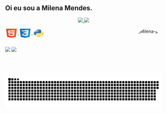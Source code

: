 ## Oi eu sou a Milena Mendes.

<div align="center">
  <a href="https://github.com/miilenamendes">
  <img height="180em" src="https://github-readme-stats.vercel.app/api?username=miilenamendes&show_icons=true&theme=slateorange&include_all_commits=true&count_private=true"/>
  <img height="180em" src="https://github-readme-stats.vercel.app/api/top-langs/?username=miilenamendes&layout=compact&langs_count=7&theme=slateorange"/>
</div>
  
  <div style="display: inline_block"><br>
  <img align="center" alt="Milenaa-HTML" height="30" width="40" src="https://raw.githubusercontent.com/devicons/devicon/master/icons/html5/html5-original.svg">
  <img align="center" alt="Milena-CSS" height="30" width="40" src="https://raw.githubusercontent.com/devicons/devicon/master/icons/css3/css3-original.svg">
  <img align="center" alt="Milena-Python" height="30" width="40" src="https://raw.githubusercontent.com/devicons/devicon/master/icons/python/python-original.svg">
  <img align="right" alt="Milena-pic" height="150" style="border-radius:50px;" src="https://media.discordapp.net/attachments/911593887569707051/916111025072377866/Webp.net-gifmaker_1.gif">
</div>
  
  ##
  
  <div> 

  <a href = "mailto:milenamendessbarbara@gmail.com"><img src="https://img.shields.io/badge/-Gmail-%23333?style=for-the-badge&logo=gmail&logoColor=white" target="_blank"></a>
  <a href="https://www.linkedin.com/in/milena-mendes-52514a225/" target="_blank"><img src="https://img.shields.io/badge/-LinkedIn-%230077B5?style=for-the-badge&logo=linkedin&logoColor=white" target="_blank"></a> 
 
 
 ![Snake animation](https://github.com/miilenamendes/miilenamendes/blob/output/github-contribution-grid-snake.svg)
    
</div>
